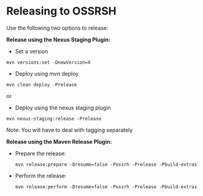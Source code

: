 # Releasing to OSSRSH

Use the following two options to release:

**Release using the Nexus Staging Plugin:**

 - Set a version

  `mvn versions:set -DnewVersion=X`

 - Deploy using mvn deploy

  `mvn clean deploy -Prelease`

 or
 - Deploy using the nexus staging plugin   

  `mvn nexus-staging:release -Prelease`

Note: You will have to deal with tagging separately


**Release using the Maven Release Plugin:**

 - Prepare the release:
 
   `mvn release:prepare -Dresume=false -Possrh -Prelease -Pbuild-extras`

- Perform the release:
 
   `mvn release:perform -Dresume=false -Possrh -Prelease -Pbuild-extras`
  